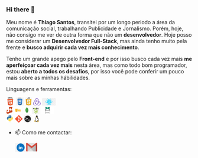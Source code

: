 ### Hi there 👋

<p align="justify">
  
Meu nome é **Thiago Santos**, transitei por um longo periodo a área da comunicação social, trabalhando Publicidade e Jornalismo. Porém, hoje, não consigo me ver de outra forma que não um **desenvolvedor**. Hoje posso me considerar um **Desenvolvedor Full-Stack**, mas ainda tenho muito pela frente e **busco adquirir cada vez mais conhecimento**.

Tenho um grande apego pelo **Front-end** e por isso busco cada vez mais **me aperfeiçoar cada vez mais** nesta área, mas como todo bom programador, estou **aberto a todos os desafios**, por isso você pode conferir um pouco mais sobre as minhas hábilidades.
</p>

Linguagens e ferramentas:

<code><img height="22" src="https://raw.githubusercontent.com/ASMThiago/ASMThiago/master/images/html.png"></code>
<code><img height="22" src="https://raw.githubusercontent.com/ASMThiago/ASMThiago/master/images/css.jpeg"></code>
<code><img height="22" src="https://raw.githubusercontent.com/ASMThiago/ASMThiago/master/images/js.png"></code>
<code><img height="20" src="https://raw.githubusercontent.com/ASMThiago/ASMThiago/master/images/redux.png"></code>
<code><img height="20" src="https://raw.githubusercontent.com/ASMThiago/ASMThiago/master/images/react.png"></code>  
<code><img height="20" src="https://raw.githubusercontent.com/ASMThiago/ASMThiago/master/images/jest.png"></code>
<code><img height="20" src="https://raw.githubusercontent.com/ASMThiago/ASMThiago/master/images/sql.png"></code>
<code><img height="20" src="https://raw.githubusercontent.com/ASMThiago/ASMThiago/master/images/mongo.jpeg"></code>
<code><img height="20" src="https://raw.githubusercontent.com/ASMThiago/ASMThiago/master/images/node.jpeg"></code>
<code><img height="20" src="https://raw.githubusercontent.com/ASMThiago/ASMThiago/master/images/pup.png"></code>  
<code><img height="20" src="https://raw.githubusercontent.com/ASMThiago/ASMThiago/master/images/python.jpeg"></code>
<code><img height="20" src="https://raw.githubusercontent.com/ASMThiago/ASMThiago/master/images/git.png"></code>
<code><img height="20" src="https://raw.githubusercontent.com/ASMThiago/ASMThiago/master/images/terminal.png"></code>
<code><img height="20" src="https://raw.githubusercontent.com/ASMThiago/ASMThiago/master/images/linux.png"></code>



- 📫 Como me contactar:

  <a href="https://www.linkedin.com/in/thiago-a-santos/">
    <img align="left" alt="thiagoLinkedIn" width="30px" src="https://raw.githubusercontent.com/ASMThiago/ASMThiago/master/images/linkedIn.png" />
  </a>
  <a href="mailto:asm.thiago@gmail.com">
    <img align="left" alt="thiagoGmail" width="30px" src="https://raw.githubusercontent.com/ASMThiago/ASMThiago/master/images/gmail.png" />
  </a>

